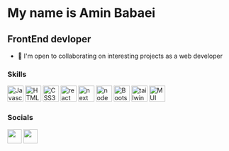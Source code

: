 My name is Amin Babaei
===============================

FrontEnd devloper
-----------------------------

*   🤝  I'm open to collaborating on interesting projects as a web developer
              
### Skills
<p align="left">
 
<a href="https://developer.mozilla.org/en-US/docs/Web/JavaScript" target="_blank" rel="noreferrer"><img src="https://upload.wikimedia.org/wikipedia/commons/thumb/9/99/Unofficial_JavaScript_logo_2.svg/1024px-Unofficial_JavaScript_logo_2.svg.png" width="36" height="36" alt="Javascript" /></a>
  <a href="https://developer.mozilla.org/en-US/docs/Glossary/HTML5" target="_blank" rel="noreferrer"><img src="https://raw.githubusercontent.com/danielcranney/readme-generator/main/public/icons/skills/html5-colored.svg" width="36" height="36" alt="HTML5" /></a>
    <a href="https://developer.mozilla.org/en-US/docs/Web/CSS" target="_blank" rel="noreferrer"><img src="https://raw.githubusercontent.com/danielcranney/readme-generator/main/public/icons/skills/css3-colored.svg" width="36" height="36" alt="CSS3" /></a>
      <a href="https://reactjs.org/" target="_blank" rel="noreferrer"><img src="https://upload.wikimedia.org/wikipedia/commons/thumb/a/a7/React-icon.svg/220px-React-icon.svg.png" width="36" height="36" alt="react js" /></a>
   <a href="https://next.org/" target="_blank" rel="noreferrer"><img src="https://images.ctfassets.net/23aumh6u8s0i/c04wENP3FnbevwdWzrePs/1e2739fa6d0aa5192cf89599e009da4e/nextjs" width="36" height="36" alt="next js" /></a>
            <a href="https://nodejs.org" target="_blank" rel="noreferrer"><img src="https://building.co/wp-content/uploads/2016/08/node.png" width="36" height="36" alt="node js" /></a>
    <a href="https://getbootstrap.com/" target="_blank" rel="noreferrer"><img src="https://raw.githubusercontent.com/danielcranney/readme-generator/main/public/icons/skills/bootstrap-colored.svg" width="36" height="36" alt="Bootstrap" /></a>
  <a href="https://tailwindcss.com" target="_blank" rel="noreferrer"><img src="https://user-images.githubusercontent.com/96679661/176516802-206f9372-6af7-4d7d-bd94-13d7f8f21663.png" width="36" height="36" alt="tailwind css" /></a>
    <a href="https://https://mui.com" target="_blank" rel="noreferrer"><img src="https://seeklogo.com/images/M/mui-logo-56F171E991-seeklogo.com.png" width="36" height="36" alt="MUI" /></a>
</p>
                    
### Socials
                  
<p align="left">
    <a href="https://www.instagram.com/aminnymous" target="_blank" rel="noreferrer"><img src="https://raw.githubusercontent.com/danielcranney/readme-generator/main/public/icons/socials/instagram.svg" width="32" height="32" /></a>
<a href="https://www.github.com/aminovaq" target="_blank" rel="noreferrer"><img src="https://raw.githubusercontent.com/danielcranney/readme-generator/main/public/icons/socials/github-dark.svg" width="32" height="32" /></a>
 
